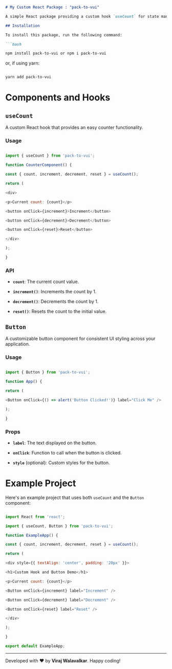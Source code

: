 
```markdown

# My Custom React Package : "pack-to-vui"

A simple React package providing a custom hook `useCount` for state management and a `Button` component for UI. Easily add these components to enhance your React projects.

## Installation

To install this package, run the following command:

```bash

npm install pack-to-vui or npm i pack-to-vui

```

or, if using yarn:

```bash

yarn add pack-to-vui

```

# Components and Hooks

## `useCount`

A custom React hook that provides an easy counter functionality.

### Usage

```javascript

import { useCount } from 'pack-to-vui';

function CounterComponent() {

const { count, increment, decrement, reset } = useCount();

return (

<div>

<p>Current count: {count}</p>

<button onClick={increment}>Increment</button>

<button onClick={decrement}>Decrement</button>

<button onClick={reset}>Reset</button>

</div>

);

}

```

### API

- **`count`**: The current count value.

- **`increment()`**: Increments the count by 1.

- **`decrement()`**: Decrements the count by 1.

- **`reset()`**: Resets the count to the initial value.

## `Button`

A customizable button component for consistent UI styling across your application.

### Usage

```javascript

import { Button } from 'pack-to-vui';

function App() {

return (

<Button onClick={() => alert('Button Clicked!')} label="Click Me" />

);

}

```

### Props

- **`label`**: The text displayed on the button.

- **`onClick`**: Function to call when the button is clicked.

- **`style`** (optional): Custom styles for the button.

# Example Project

Here's an example project that uses both `useCount` and the `Button` component:

```javascript

import React from 'react';

import { useCount, Button } from 'pack-to-vui';

function ExampleApp() {

const { count, increment, decrement, reset } = useCount();

return (

<div style={{ textAlign: 'center', padding: '20px' }}>

<h1>Custom Hook and Button Demo</h1>

<p>Current count: {count}</p>

<Button onClick={increment} label="Increment" />

<Button onClick={decrement} label="Decrement" />

<Button onClick={reset} label="Reset" />

</div>

);

}

export default ExampleApp;

```

---

Developed with ❤️ by **Viraj Walavalkar**. Happy coding!

```